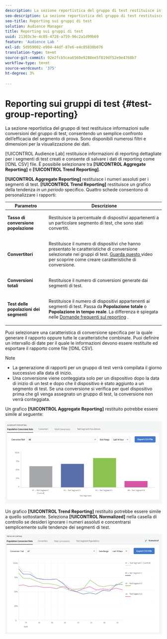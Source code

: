 ```yaml
---
description: La sezione reportistica del gruppo di test restituisce informazioni sulle conversioni del gruppo di test, consentendo un semplice confronto dell’efficacia del segmento di prova. Sono disponibili numerosi filtri e dimensioni per la visualizzazione dei dati.
seo-description: La sezione reportistica del gruppo di test restituisce informazioni sulle conversioni del gruppo di test, consentendo un semplice confronto dell’efficacia del segmento di prova. Sono disponibili numerosi filtri e dimensioni per la visualizzazione dei dati.
seo-title: Reporting sui gruppi di test
solution: Audience Manager
title: Reporting sui gruppi di test
uuid: 21303c3e-4c05-4728-a759-96c2a1d99b69
feature: 'Audience Lab '
exl-id: 5d959002-e904-44df-87e6-e4c85838b076
translation-type: tm+mt
source-git-commit: 92e2fcb5cea6560e9288ee5f819df52e9e4768b7
workflow-type: tm+mt
source-wordcount: '375'
ht-degree: 3%

---
```


# Reporting sui gruppi di test {#test-group-reporting}

La sezione reportistica del gruppo di test restituisce informazioni sulle conversioni del gruppo di test, consentendo un semplice confronto dell’efficacia del segmento di prova. Sono disponibili numerosi filtri e dimensioni per la visualizzazione dei dati.

[!UICONTROL Audience Lab] restituisce informazioni di reporting dettagliate per i segmenti di test creati e consente di salvare i dati di reporting come  [!DNL CSV] file. È possibile selezionare tra **[!UICONTROL Aggregate Reporting]** e **[!UICONTROL Trend Reporting]**.

**[!UICONTROL Aggregate Reporting]** restituisce i numeri assoluti per i segmenti di test. **[!UICONTROL Trend Reporting]** restituisce un grafico della tendenza  *in un periodo* specifico. Quattro schede consentono di personalizzare i rapporti:

<table id="table_446384AE9A36408A9C570CB7DB72C3D6"> 
 <thead> 
  <tr> 
   <th colname="col1" class="entry"> Parametro </th> 
   <th colname="col2" class="entry"> Descrizione </th> 
  </tr> 
 </thead>
 <tbody> 
  <tr> 
   <td colname="col1"> <p> <b><span class="uicontrol"> Tasso di conversione popolazione</span></b> </p> </td> 
   <td colname="col2"> <p>Restituisce la percentuale di dispositivi appartenenti a un particolare segmento di test, che sono stati convertiti. </p> </td> 
  </tr> 
  <tr> 
   <td colname="col1"> <p> <b><span class="uicontrol"> Convertitori</span></b> </p> </td> 
   <td colname="col2"> <p>Restituisce il numero di dispositivi che hanno presentato le caratteristiche di conversione selezionate nei gruppi di test. <a href="https://helpx.adobe.com/audience-manager/kt/using/creating-conversion-traits-feature-video-use.html" format="https" scope="external"> Guarda questo </a> video per scoprire come creare caratteristiche di conversione. </p> </td> 
  </tr> 
  <tr> 
   <td colname="col1"> <p> <b><span class="uicontrol"> Conversioni totali</span></b> </p> </td> 
   <td colname="col2"> <p>Restituisce il numero di conversioni generate dai segmenti di test. </p> </td> 
  </tr> 
  <tr> 
   <td colname="col1"> <p> <b><span class="uicontrol"> Test delle popolazioni dei segmenti</span></b> </p> </td> 
   <td colname="col2"> <p>Restituisce il numero di dispositivi appartenenti ai segmenti di test. Passa da <b><span class="uicontrol"> Popolazione totale</span></b> o <b><span class="uicontrol"> Popolazione in tempo reale</span></b>. La differenza è spiegata nelle <a href="../../faq/faq-reporting.md"> Domande frequenti sul reporting</a> . </p> </td>
  </tr>
 </tbody>
</table>

Puoi selezionare una caratteristica di conversione specifica per la quale generare il rapporto oppure tutte le caratteristiche combinate. Puoi definire un intervallo di date per il quale le informazioni devono essere restituite ed esportare il rapporto come file [!DNL CSV].

>[!NOTE]
>
>* La generazione di rapporti per un gruppo di test verrà compilata il giorno successivo alla data di inizio.
>* Una conversione viene conteggiata solo per un dispositivo dopo la data di inizio di un test e dopo che il dispositivo è stato aggiunto a un segmento di test. Se una conversione si verifica per quel dispositivo prima che gli venga assegnato un gruppo di test, la conversione non verrà conteggiata.


Un grafico **[!UICONTROL Aggregate Reporting]** restituito potrebbe essere simile al seguente:

![](assets/aggregate-reporting.PNG)

Un grafico **[!UICONTROL Trend Reporting]** restituito potrebbe essere simile a quello sottostante. Seleziona **[!UICONTROL Normalized]** nella casella di controllo se desideri ignorare i numeri assoluti e concentrarsi semplicemente sulle tendenze dei segmenti di test.

![](assets/trend-reporting.PNG)
